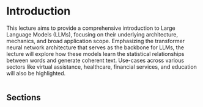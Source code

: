 # Introduction

This lecture aims to provide a comprehensive introduction to Large Language Models (LLMs), focusing on their underlying architecture, mechanics, and broad application scope. Emphasizing the transformer neural network architecture that serves as the backbone for LLMs, the lecture will explore how these models learn the statistical relationships between words and generate coherent text. Use-cases across various sectors like virtual assistance, healthcare, financial services, and education will also be highlighted.

```{slide} https://docs.google.com/presentation/d/1ks3-gBIdiYH_OKI9z1Goc7-XBr8edST7_7QRNTDSaEY

```

## Sections

```{tableofcontents}

```
